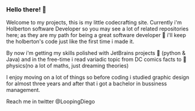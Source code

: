 ### Hello there! 👋

Welcome to my projects, this is my little codecrafting site. Currently i'm Holberton software Developer so you may see a lot of related repositories here; as they are my path for being a great software developer 🌱 i'll keep the holberton's code just like the first time i made it.

By now i'm getting my skills polished with JetBrains projects 👯 (python & Java) and in the free-time i read variadic topic from DC comics facts to 🔭physics(no a lot of maths, just dreaming theories)

I enjoy moving on a lot of things so before coding i studied graphic design for almost three years and after that i got a bachelor in bussiness management.

Reach me in twitter @LoopingDiego
